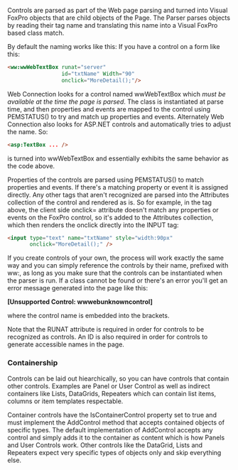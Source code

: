 ﻿Controls are parsed as part of the Web page parsing and turned into Visual FoxPro objects that are child objects of the Page. The Parser parses objects by reading their tag name and translating this name into a Visual FoxPro based class match.

By default the naming works like this: If you have a control on a form like this:

```html
<ww:wwWebTextBox runat="server" 
                 id="txtName" Width="90" 
                 onclick="MoreDetail();"/>
```

Web Connection looks for a control named wwWebTextBox which *must be available at the time the page is parsed*. The class is instantiated at parse time, and then properties and events are mapped to the control using PEMSTATUS() to try and match up properties and events. Alternately Web Connection also looks for ASP.NET controls and automatically tries to adjust the name. So:

```html
<asp:TextBox ... />
```

is turned into wwWebTextBox and essentially exhibits the same behavior as the code above.

Properties of the controls are parsed using PEMSTATUS() to match properties and events. If there's a matching property or event it is assigned directly. Any other tags that aren't recognized are parsed into the Attributes collection of the control and rendered as is. So for example, in the tag above, the client side onclick= attribute doesn't match any properties or events on the FoxPro control, so it's added to the Attributes collection, which then renders the onclick directly into the INPUT tag:

```html
<input type="text" name="txtName" style="width:90px" 
       onclick="MoreDetail();" />
```

If you create controls of your own, the process will work exactly the same way and you can simply reference the controls by their name, prefixed with ww:, as long as you make sure that the controls can be instantiated when the parser is run. If a class cannot be found or there's an error you'll get an error message generated into the page like this:

**[Unsupported Control: wwwebunknowncontrol]**  

where the control name is embedded into the brackets. 

Note that the RUNAT attribute is required in order for controls to be recognized as controls. An ID is also required in order for controls to generate accessible names in the page.

### Containership
Controls can be laid out hiearchically, so you can have controls that contain other controls. Examples are Panel or User Control as well as indirect containers like Lists, DataGrids, Repeaters which can contain list items, columns or item templates respectable.

Container controls have the IsContainerControl property set to true and must implement the AddControl method that accepts contained objects of specific types. The default implementation of AddControl accepts any control and simply adds it to the container as content which is how Panels and User Controls work. Other controls like the DataGrid, Lists and Repeaters expect very specific types of objects only and skip everything else.